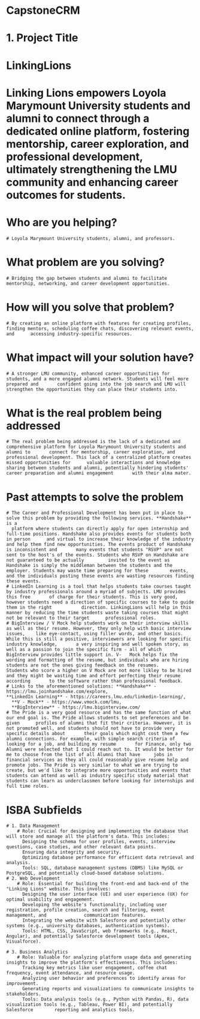 # CapstoneCRM

# **1. Project Title**

# **LinkingLions**

# Linking Lions empowers Loyola Marymount University students and alumni to connect through a dedicated online platform, fostering mentorship, career exploration, and professional development, ultimately strengthening the LMU community and enhancing career outcomes for students.

# **Who are you helping?** 
	# Loyola Marymount University students, alumni, and professors.
# **What problem are you solving?** 
	# Bridging the gap between students and alumni to facilitate mentorship, networking, and career development opportunities.
# **How will you solve that problem?**
	# By creating an online platform with features for creating profiles, finding mentors, scheduling coffee chats, discovering relevant events, and 	  accessing industry-specific resources.
# **What impact will your solution have?**
	# A stronger LMU community, enhanced career opportunities for students, and a more engaged alumni network. Students will feel more prepared and 	  confident going into the job search and LMU will strengthen the opportunities they can place their students into.

# **What is the real problem being addressed**
	# The real problem being addressed is the lack of a dedicated and comprehensive platform for Loyola Marymount University students and alumni to 	  connect for mentorship, career exploration, and professional development. This lack of a centralized platform creates missed opportunities for 	  valuable interactions and knowledge sharing between students and alumni, potentially hindering students' career preparation and alumni engagement 	  with their alma mater. 
# **Past attempts to solve the problem** 
	# The Career and Professional Development has been put in place to solve this problem by providing the following services. **Handshake** is a 
	  platform where students can directly apply for open internship and full-time positions. Handshake also provides events for students both in person 	  and virtual to increase their knowledge of the industry and help them find new opportunities. The events product of Handshake is inconsistent and    	  many events that students "RSVP" are not sent to the host's of the events. Students who RSVP on Handshake are not guaranteed to be actually 	  	  invited to the event as Handshake is simply the middleman between the students and the employer. Students may waste time preparing for these 		  events, and the individuals posting these events are wasting resources finding these events. 
	# LinkedIn Learning is a tool that helps students take courses taught by industry professionals around a myriad of subjects. LMU provides this free 	  of charge for their students. This is very good, however students need a direction of specific courses to take to guide them in the right 	  	  direction. LinkingLions will help in this manner by reducing the time students waste taking courses that might not be relevant to their target 	  professional roles. 
	# BigInterview / V Mock help students work on their interview skills as well as their resume. However, they only help with basic interview issues, 	  like eye-contact, using filler words, and other basics. While this is still a positive, interviewers are looking for specific industry knowledge, 	  a very inspiring and well spoken story, as well as a passion to join the specific firm - all of which BigInterview provides little support in. V-	  Mock helps fix the wording and formatting of the resume, but individuals who are hiring students are not the ones giving feedback on the resumes. 	  Students who score a higher on V Mock are not more likley to be hired and they might be wasting time and effort perfecting their resume according 	  to the software rather than professional feedback.   
	# Links to the aforementioned solutions: **Handshake** - https://lmu.joinhandshake.com/explore, 							  **LinkedIn Learning** - https://careers.lmu.edu/linkedin-learning/, 
	  **V - Mock** - https://www.vmock.com/lmu, 
	  **BigInterview** - https://lmu.biginterview.com/
	# The Pride is a very good resource and has the same function of what our end goal is. The Pride allows students to set preferences and be given 	  profiles of alumni that fit their criteria. However, it is not promoted well, and students should not have to provide very specific details about 	  their goals which might cost them a few alumni connections. For example, with simple search criteria of looking for a job, and building my resume 	  for Finance, only two Alumni were selected that I could reach out to. It would be better for me to choose from the list of all Alumni that have 	  jobs in financial services as they all could reasonably give resume help and promote jobs. The Pride is very similar to what we are trying to 	  create, but we'd like to integrate more opportunities and events that students can attend as well as industry specific study material that 	  	  students can learn as underclassmen before looking for internships and full time roles.

# **ISBA Subfields**
	# 1. Data Management 
		# Role: Crucial for designing and implementing the database that will store and manage all the platform's data. This includes: 
		  Designing the schema for user profiles, events, interview questions, case studies, and other relevant data points.
		  Ensuring data integrity and security.
		  Optimizing database performance for efficient data retrieval and analysis.
		  Tools: SQL, database management systems (DBMS) like MySQL or PostgreSQL, and potentially cloud-based database solutions.
	# 2. Web Development
		# Role: Essential for building the front-end and back-end of the "Linking Lions" website. This involves:
		  Designing the user interface (UI) and user experience (UX) for optimal usability and engagement.
		  Developing the website's functionality, including user registration, profile creation, search and filtering, event management, and 			  communication features.
		  Integrating the website with Salesforce and potentially other systems (e.g., university databases, authentication systems).
		  Tools: HTML, CSS, JavaScript, web frameworks (e.g., React, Angular), and potentially Salesforce development tools (Apex, Visualforce).

	# 3. Business Analytics
		# Role: Valuable for analyzing platform usage data and generating insights to improve the platform's effectiveness. This includes:
		  Tracking key metrics like user engagement, coffee chat frequency, event attendance, and resource usage.
		  Analyzing user behavior and preferences to identify areas for improvement.
		  Generating reports and visualizations to communicate insights to stakeholders.
		  Tools: Data analysis tools (e.g., Python with Pandas, R), data visualization tools (e.g., Tableau, Power BI), and potentially Salesforce 		  reporting and analytics tools.

